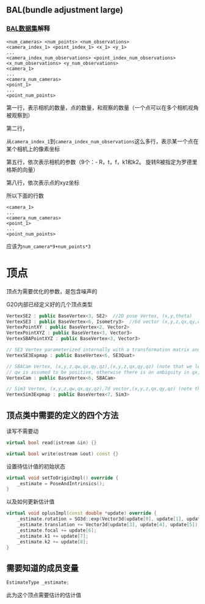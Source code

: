 ## BAL(bundle adjustment large)

### [BAL数据集](https://grail.cs.washington.edu/projects/bal/)解释

```
<num_cameras> <num_points> <num_observations>
<camera_index_1> <point_index_1> <x_1> <y_1>
...
<camera_index_num_observations> <point_index_num_observations> <x_num_observations> <y_num_observations>
<camera_1>
...
<camera_num_cameras>
<point_1>
...
<point_num_points>
```

第一行，表示相机的数量，点的数量，和观察的数量（一个点可以在多个相机视角被观察到）

第二行，

从`camera_index_1`到`camera_index_num_observations`这么多行，表示某一个点在某个相机上的像素坐标

第五行，依次表示相机的参数（9个：\- R，t，f，k1和k2。 旋转R被指定为罗德里格斯的向量）

第八行，依次表示点的xyz坐标



所以下面的行数

```
<camera_1>
...
<camera_num_cameras>
<point_1>
...
<point_num_points>
```

应该为`num_camera*9+num_points*3 `



# 顶点

顶点为需要优化的参数，是包含噪声的

G2O内部已经定义好的几个顶点类型

```c++
VertexSE2 : public BaseVertex<3, SE2>  //2D pose Vertex, (x,y,theta)
VertexSE3 : public BaseVertex<6, Isometry3>  //6d vector (x,y,z,qx,qy,qz) (note that we leave out the w part of the quaternion)
VertexPointXY : public BaseVertex<2, Vector2>
VertexPointXYZ : public BaseVertex<3, Vector3>
VertexSBAPointXYZ : public BaseVertex<3, Vector3>

// SE3 Vertex parameterized internally with a transformation matrix and externally with its exponential map
VertexSE3Expmap : public BaseVertex<6, SE3Quat>

// SBACam Vertex, (x,y,z,qw,qx,qy,qz),(x,y,z,qx,qy,qz) (note that we leave out the w part of the quaternion.
// qw is assumed to be positive, otherwise there is an ambiguity in qx,qy,qz as a rotation
VertexCam : public BaseVertex<6, SBACam>

// Sim3 Vertex, (x,y,z,qw,qx,qy,qz),7d vector,(x,y,z,qx,qy,qz) (note that we leave out the w part of the quaternion.
VertexSim3Expmap : public BaseVertex<7, Sim3>
```



## 顶点类中需要的定义的四个方法

读写不需要动

```c++
virtual bool read(istream &in) {}

virtual bool write(ostream &out) const {}
```

设置待估计值的初始状态

```c++
virtual void setToOriginImpl() override {
	_estimate = PoseAndIntrinsics();
}
```

以及如何更新估计值

```c++
virtual void oplusImpl(const double *update) override {
    _estimate.rotation = SO3d::exp(Vector3d(update[0], update[1], update[2])) * _estimate.rotation;
    _estimate.translation += Vector3d(update[3], update[4], update[5]);
    _estimate.focal += update[6];
    _estimate.k1 += update[7];
    _estimate.k2 += update[8];
}
```



## 需要知道的成员变量

```c++
EstimateType _estimate;
```

此为这个顶点需要估计的估计值

